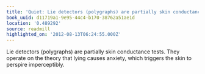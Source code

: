 ```yaml
---
title: 'Quiet: Lie detectors (polygraphs) are partially skin conductance te…'
book_uuid: d11719a1-9e95-44c4-b170-38762a51ae1d
location: '0.489292'
source: readmill
highlighted_on: '2012-08-13T06:24:55.000Z'
---
```


Lie detectors (polygraphs) are partially skin conductance tests. They operate on the theory that lying causes anxiety, which triggers the skin to perspire imperceptibly.